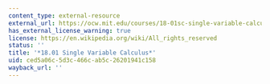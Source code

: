 ```yaml
---
content_type: external-resource
external_url: https://ocw.mit.edu/courses/18-01sc-single-variable-calculus-fall-2010
has_external_license_warning: true
license: https://en.wikipedia.org/wiki/All_rights_reserved
status: ''
title: '*18.01 Single Variable Calculus*'
uid: ced5a06c-5d3c-466c-ab5c-26201941c158
wayback_url: ''
---
```

